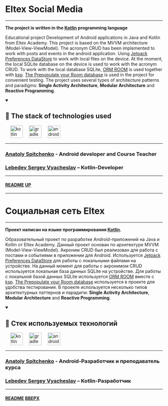 # Eltex Social Media
<a name="up"></a>

---

**The project is written in the [Kotlin](https://kotlinlang.org) programming language**

Educational project Development of Android applications in Java and Kotlin from Eltex Academy.
This project is based on the MVVM architecture (Model-View-ViewModel).
The acronym CRUD has been implemented to work with posts and events in the android application.
Using [Jetpack Preferences DataStore](https://developer.android.com/topic/libraries/architecture/datastore) to work with local files on the device.
At the moment, the local SQLite database on the device is used to work with the acronym CRUD.
To work with the local database SQLite, [ORM ROOM](https://developer.android.com/training/data-storage/room) is used together with [ksp](https://developer.android.com/jetpack/androidx/releases/room).
[The Prepopulate your Room database](https://developer.android.com/training/data-storage/room/prepopulate) is used in the project for convenient testing.
The project uses several types of architecture patterns and paradigms: **Single Activity Architecture**, **Modular Architecture** and **Reactive Programming**.

<details open="open">
    <summary><h2>🚀 The stack of technologies used</h2></summary>
    <div align="left">
        <img width="12" />
        <img src="https://cdn.jsdelivr.net/gh/devicons/devicon/icons/kotlin/kotlin-original.svg" height="40" alt="kotlin logo"  />
        <img width="12" />
        <img src="https://cdn.jsdelivr.net/gh/devicons/devicon/icons/gradle/gradle-original.svg" height="40" alt="gradle logo"  />
        <img width="12" />
        <img src="https://cdn.jsdelivr.net/gh/devicons/devicon/icons/android/android-plain-wordmark.svg" height="40" alt="android logo"  />
        <img width="12" />
    </div>
</details>

---

### [Anatoly Spitchenko](https://gitflic.ru/user/onotole) - Android developer and Course Teacher

### [Lebedev Sergey Vyacheslav](https://github.com/LebedevSergeyVach) – Kotlin-Developer

---

#### [README](README.md) [UP](#up)

---

# Социальная сеть Eltex
<a name="вверх"></a>

---

**Проект написан на языке программирования [Kotlin](https://kotlinlang.org).**

Образовательный проект по разработке Android-приложений на Java и Kotlin от Eltex Academy.
Данный проект основан по архитектуре MVVM (Model-View-ViewModel).
Акроним CRUD был реализован для работа с постами и событиями в приложении для Android.
Используется [Jetpack Preferences DataStore](https://developer.android.com/topic/libraries/architecture/datastore) для работы с локальными файлами на устройстве.
На данный момент для работы с акронимом CRUD используется локальная база данных SQLite на устройстве.
Для работы с локальной базой данных SQLite используется [ORM ROOM](https://developer.android.com/training/data-storage/room) вместе с [ksp](https://developer.android.com/jetpack/androidx/releases/room).
[The Prepopulate your Room database](https://developer.android.com/training/data-storage/room/prepopulate) используется в проекте для удобства тестирования.
В проекте используется несколько типов архитектурных паттернов и парадигм: **Single Activity Architecture**, **Modular Architecture** and **Reactive Programming**.

<details open="open">
    <summary><h2>🚀 Стек используемых технологий</h2></summary>
    <div align="left">
        <img width="12" />
        <img src="https://cdn.jsdelivr.net/gh/devicons/devicon/icons/kotlin/kotlin-original.svg" height="40" alt="kotlin logo"  />
        <img width="12" />
        <img src="https://cdn.jsdelivr.net/gh/devicons/devicon/icons/gradle/gradle-original.svg" height="40" alt="gradle logo"  />
        <img width="12" />
        <img src="https://cdn.jsdelivr.net/gh/devicons/devicon/icons/android/android-plain-wordmark.svg" height="40" alt="android logo"  />
        <img width="12" />
    </div>
</details>

---

### [Anatoly Spitchenko](https://gitflic.ru/user/onotole) - Android-Разработчик и преподаватель курса

### [Lebedev Sergey Vyacheslav](https://github.com/LebedevSergeyVach) – Kotlin-Разработчик

---

#### [README](README.md) [ВВЕРХ](#ввурх)
